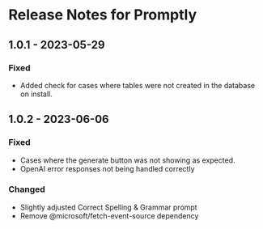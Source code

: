 # Release Notes for Promptly

## 1.0.1 - 2023-05-29
### Fixed
- Added check for cases where tables were not created in the database on install.

## 1.0.2 - 2023-06-06
### Fixed
- Cases where the generate button was not showing as expected.
- OpenAI error responses not being handled correctly

### Changed
- Slightly adjusted Correct Spelling & Grammar prompt
- Remove @microsoft/fetch-event-source dependency
